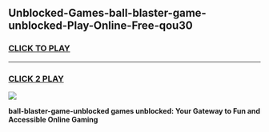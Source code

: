 
## Unblocked-Games-ball-blaster-game-unblocked-Play-Online-Free-qou30
<h3>
<a href="https://premium76.site?title=ball-blaster-game-unblocked&ref=26A">CLICK TO PLAY</a></h3>
<hr>

<h3>
<a href="https://premium76.site?title=ball-blaster-game-unblocked&ref=26A">CLICK 2 PLAY</a>
  
</h3>

<a href="https://premium76.site?title=ball-blaster-game-unblocked&ref=26A"><img src="https://clearcache.store/games.png"></a>


**ball-blaster-game-unblocked games unblocked: Your Gateway to Fun and Accessible Online Gaming**
